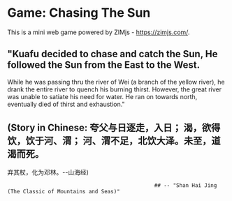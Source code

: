 # Game: Chasing The Sun
This is a mini web game powered by ZIMjs - https://zimjs.com/.

## "Kuafu decided to chase and catch the Sun, He followed the Sun from the East to the West.
While he was passing thru the river of Wei (a branch of the yellow river), he drank the 
entire river to quench his burning thirst. However, the great river was unable to satiate
his need for water. He ran on towards north, eventually died of thirst and exhaustion."
	
## (Story in Chinese: 夸父与日逐走，入日； 渴，欲得饮，饮于河、渭； 河、渭不足，北饮大泽。未至，道渴而死。
弃其杖，化为邓林。--山海经)

                                                   ## -- "Shan Hai Jing (The Classic of Mountains and Seas)"
